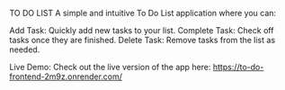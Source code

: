 TO DO LIST
A simple and intuitive To Do List application where you can:

Add Task: Quickly add new tasks to your list.
Complete Task: Check off tasks once they are finished.
Delete Task: Remove tasks from the list as needed.

Live Demo:
Check out the live version of the app here: https://to-do-frontend-2m9z.onrender.com/
